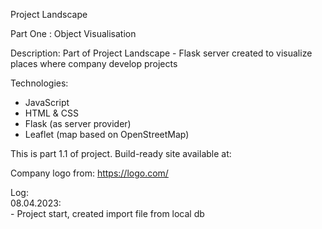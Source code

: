 Project Landscape

Part One : Object Visualisation

Description:
Part of Project Landscape - Flask server created to visualize places
where company develop projects

Technologies:
 - JavaScript
 - HTML & CSS
 - Flask (as server provider)
 - Leaflet (map based on OpenStreetMap)

This is part 1.1 of project.
Build-ready site available at: <work in progress>

Company logo from: https://logo.com/

Log: </br>
08.04.2023: </br> - Project start, created import file from local db </br>
